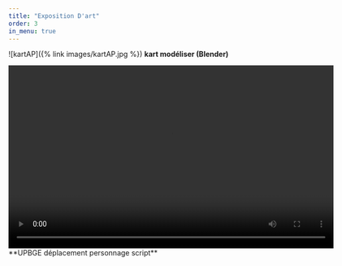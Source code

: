 ```yaml
---
title: "Exposition D'art"
order: 3
in_menu: true
---
```

![kartAP]({% link images/kartAP.jpg %})
**kart modéliser (Blender)** 

<video width="640" height="360" controls>
  <source src="{% link videos/upbge_player_script.mp4 %}" type="video/mp4">
</video>
**UPBGE déplacement personnage script**